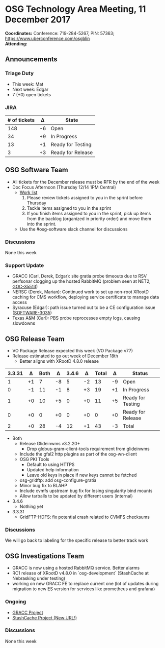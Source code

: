 # OSG Technology Area Meeting, 11 December 2017

**Coordinates:** Conference: 719-284-5267, PIN: 57363; <https://www.uberconference.com/osgblin>   
**Attending:**  


## Announcements


### Triage Duty

-   This week: Mat
-   Next week: Edgar
-   7 (+0) open tickets


### JIRA

| # of tickets | &Delta; | State             |
|------------ |------- |----------------- |
| 148          | -6      | Open              |
| 34           | +9      | In Progress       |
| 13           | +1      | Ready for Testing |
| 3            | +3      | Ready for Release |


## OSG Software Team

-   All tickets for the December release must be RFR by the end of the week
-   Doc Focus Afternoon (Thursday 12/14 1PM Central)  
    -   [Work list](https://jira.opensciencegrid.org/secure/RapidBoard.jspa?rapidView=7&view=planning)  
        1.  Please review tickets assigned to you in the sprint before Thursday
        2.  Tackle items assigned to you in the sprint
        3.  If you finish items assigned to you in the sprint, pick up items from the backlog (organized in priority order) and move them into the sprint.
    -   Use the #osg-software slack channel for discussions


### Discussions

None this week  


### Support Update

-   GRACC (Carl, Derek, Edgar): site gratia probe timeouts due to RSV perfsonar clogging up the hosted RabbitMQ (problem seen at NET2, [GOC-35513](https://ticket.opensciencegrid.org/35513))
-   NERSC (Derek, Marian): Continued work to set up non-root XRootD caching for CMS workflow, deploying service certificate to manage data access
-   Syracuse (Edgar): path issue turned out to be a CE configuration issue ([SOFTWARE-3035](https://jira.opensciencegrid.org/browse/SOFTWARE-3035))
-   Texas A&M (Carl): PBS probe reprocesses empty logs, causing slowdowns


## OSG Release Team

-   VO Package Release expected this week (VO Package v77)
-   Release estimated to go out week of December 18th  
    -   Better aligns with XRootD 4.8.0 release

| 3.3.31 | &Delta; | Both | &Delta; | 3.4.6 | &Delta; | Total | &Delta; | Status            |
|------ |------- |---- |------- |----- |------- |----- |------- |----------------- |
| 1      | +1      | 7    | -8      | 5     | -2      | 13    | -9      | Open              |
| 0      | -1      | 11   | -1      | 8     | +3      | 19    | +1      | In Progress       |
| 1      | +0      | 10   | +5      | 0     | +0      | 11    | +5      | Ready for Testing |
| 0      | +0      | 0    | +0      | 0     | +0      | 0     | +0      | Ready for Release |
| 2      | +0      | 28   | -4      | 12    | +1      | 43    | -3      | Total             |

-   Both  
    -   Release Glideinwms v3.2.20+  
        -   Drop globus-gram-client-tools requirement from glideinwms
    -   Include the gfal2 http plugins as part of the osg-wn-client
    -   OSG PKI Tools  
        -   Default to using HTTPS
        -   Updated help information
        -   Leave old keys in place if new keys cannot be fetched
    -   osg-gridftp: add osg-configure-gratia
    -   Minor bug fix to BLAHP
    -   Include cvmfs upstream bug fix for losing singularity bind mounts
    -   Allow tarballs to be updated by different users (internal)
-   3.4.6  
    -   Nothing yet
-   3.3.31  
    -   GridFTP-HDFS: fix potential crash related to CVMFS checksums


### Discussions

We will go back to labeling for the specific release to better track work  


## OSG Investigations Team

-   GRACC is now using a hosted RabbitMQ service. Better alarms
-   RC1 release of XRootD v4.8.0 in \`osg-development\` (StashCache at Nebrasking under testing)
-   working on new GRACC FE to replace current one (lot of updates during migration to new ES version for services like prometheus and grafana)


### Ongoing

-   [GRACC Project](https://jira.opensciencegrid.org/projects/GRACC/)
-   [StashCache Project (New URL!)](https://opensciencegrid.github.io/StashCache/)


### Discussions

None this week
